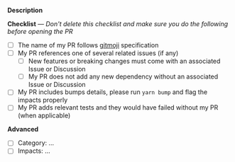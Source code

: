 **Description**

<!-- Please provide a short description and potentially linked issues justifying the need for this PR -->

<!-- * Your PR is fixing a bug or regression? Check for existing issues related to this bug and link them -->
<!-- * Your PR is adding a new feature? Make sure there is a related issue or discussion attached to it -->

<!-- You can provide any additional context to help into understanding what's this PR is attempting to solve: reproduction of a bug, code snippets... -->

**Checklist** — _Don't delete this checklist and make sure you do the following before opening the PR_

- [ ] The name of my PR follows [gitmoji](https://gitmoji.dev/) specification
- [ ] My PR references one of several related issues (if any)
  - [ ] New features or breaking changes must come with an associated Issue or Discussion
  - [ ] My PR does not add any new dependency without an associated Issue or Discussion
- [ ] My PR includes bumps details, please run `yarn bump` and flag the impacts properly
- [ ] My PR adds relevant tests and they would have failed without my PR (when applicable)

<!-- More about contributing at https://github.com/dubzzz/fast-check/blob/main/CONTRIBUTING.md -->

**Advanced**

<!-- How to fill the advanced section is detailed below! -->

- [ ] Category: ...
- [ ] Impacts: ...

<!-- [Category] Please use one of the categories below, it will help us into better understanding the urgency of the PR -->
<!-- * ✨ Introduce new features -->
<!-- * 📝 Add or update documentation -->
<!-- * ✅ Add or update tests -->
<!-- * 🐛 Fix a bug -->
<!-- * 🏷️ Add or update types -->
<!-- * ⚡️ Improve performance -->
<!-- * _Other(s):_ ... -->

<!-- [Impacts] Please provide a comma separated list of the potential impacts that might be introduced by this change -->
<!-- * Generated values: Can your change impact any of the existing generators in terms of generated values, if so which ones? when? -->
<!-- * Shrink values:    Can your change impact any of the existing generators in terms of shrink values, if so which ones? when? -->
<!-- * Performance:      Can it require some typings changes on user side? Please give more details -->
<!-- * Typings:          Is there a potential performance impact? In which cases? -->
